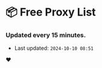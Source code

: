 # :package: Free Proxy List
### Updated every 15 minutes.

- Last updated: `2024-10-10 08:51`

:heart:
